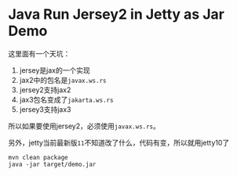 Java Run Jersey2 in Jetty as Jar Demo
====================================

这里面有一个天坑：
1. jersey是jax的一个实现
2. jax2中的包名是`javax.ws.rs`
3. jersey2支持jax2
4. jax3包名变成了`jakarta.ws.rs`
5. jersey3支持jax3

所以如果要使用jersey2，必须使用`javax.ws.rs`。

另外，jetty当前最新版`11`不知道改了什么，代码有变，所以就用jetty10了

```
mvn clean package
java -jar target/demo.jar
```
